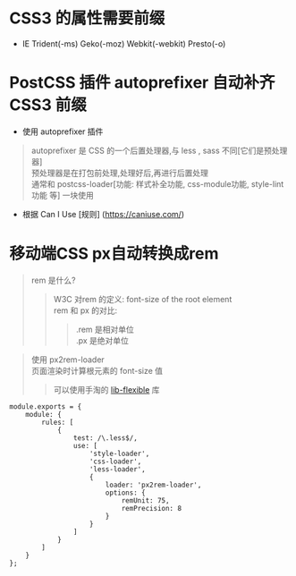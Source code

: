 # CSS3 的属性需要前缀
* IE Trident(-ms) Geko(-moz) Webkit(-webkit) Presto(-o)

# PostCSS 插件 autoprefixer 自动补齐 CSS3 前缀  
* 使用 autoprefixer 插件  
> autoprefixer 是 CSS 的一个后置处理器,与 less , sass 不同[它们是预处理器]  
> 预处理器是在打包前处理,处理好后,再进行后置处理  
> 通常和 postcss-loader[功能: 样式补全功能, css-module功能, style-lint 功能 等] 一块使用  

* 根据 Can I Use [规则] (https://caniuse.com/)  

# 移动端CSS px自动转换成rem  
> rem 是什么?  
>> W3C 对rem 的定义: font-size of the root element  
>> rem 和 px 的对比:  
>>> .rem 是相对单位  
>>> .px 是绝对单位  

> 使用 px2rem-loader  
> 页面渲染时计算根元素的 font-size 值  
>> 可以使用手淘的 [lib-flexible](https://github.com/amfe/lib-flexible) 库  

```
module.exports = {
    module: {
        rules: [
            {
                test: /\.less$/,
                use: [
                    'style-loader',
                    'css-loader',
                    'less-loader',
                    {
                        loader: 'px2rem-loader',
                        options: {
                            remUnit: 75,
                            remPrecision: 8
                        }
                    }
                ]
            }
        ]
    }
};
```